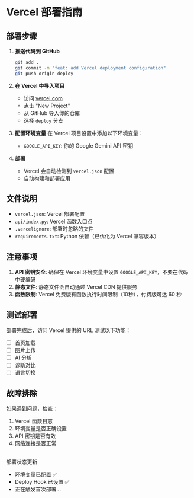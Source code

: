 # Vercel 部署指南

## 部署步骤

1. **推送代码到 GitHub**
   ```bash
   git add .
   git commit -m "feat: add Vercel deployment configuration"
   git push origin deploy
   ```

2. **在 Vercel 中导入项目**
   - 访问 [vercel.com](https://vercel.com)
   - 点击 "New Project"
   - 从 GitHub 导入你的仓库
   - 选择 `deploy` 分支

3. **配置环境变量**
   在 Vercel 项目设置中添加以下环境变量：
   - `GOOGLE_API_KEY`: 你的 Google Gemini API 密钥

4. **部署**
   - Vercel 会自动检测到 `vercel.json` 配置
   - 自动构建和部署应用

## 文件说明

- `vercel.json`: Vercel 部署配置
- `api/index.py`: Vercel 函数入口点
- `.vercelignore`: 部署时忽略的文件
- `requirements.txt`: Python 依赖（已优化为 Vercel 兼容版本）

## 注意事项

1. **API 密钥安全**: 确保在 Vercel 环境变量中设置 `GOOGLE_API_KEY`，不要在代码中硬编码
2. **静态文件**: 静态文件会自动通过 Vercel CDN 提供服务
3. **函数限制**: Vercel 免费版有函数执行时间限制（10秒），付费版可达 60 秒

## 测试部署

部署完成后，访问 Vercel 提供的 URL 测试以下功能：
- [ ] 首页加载
- [ ] 图片上传
- [ ] AI 分析
- [ ] 诊断对比
- [ ] 语言切换

## 故障排除

如果遇到问题，检查：
1. Vercel 函数日志
2. 环境变量是否正确设置
3. API 密钥是否有效
4. 网络连接是否正常
## 
部署状态更新
- 环境变量已配置 ✅
- Deploy Hook 已设置 ✅
- 正在触发首次部署...